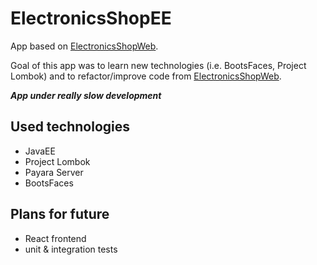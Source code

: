 # ElectronicsShopEE
App based on [ElectronicsShopWeb](github.com/pantczak/ElectronicsShopWeb).

Goal of this app was to learn new technologies (i.e. BootsFaces, Project Lombok) and to refactor/improve code from [ElectronicsShopWeb](github.com/pantczak/ElectronicsShopWeb).

***App under really slow development***

## Used technologies
- JavaEE
- Project Lombok
- Payara Server
- BootsFaces

## Plans for future
* React frontend
* unit & integration tests
